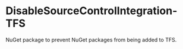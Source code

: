 # DisableSourceControlIntegration-TFS
NuGet package to prevent NuGet packages from being added to TFS.

